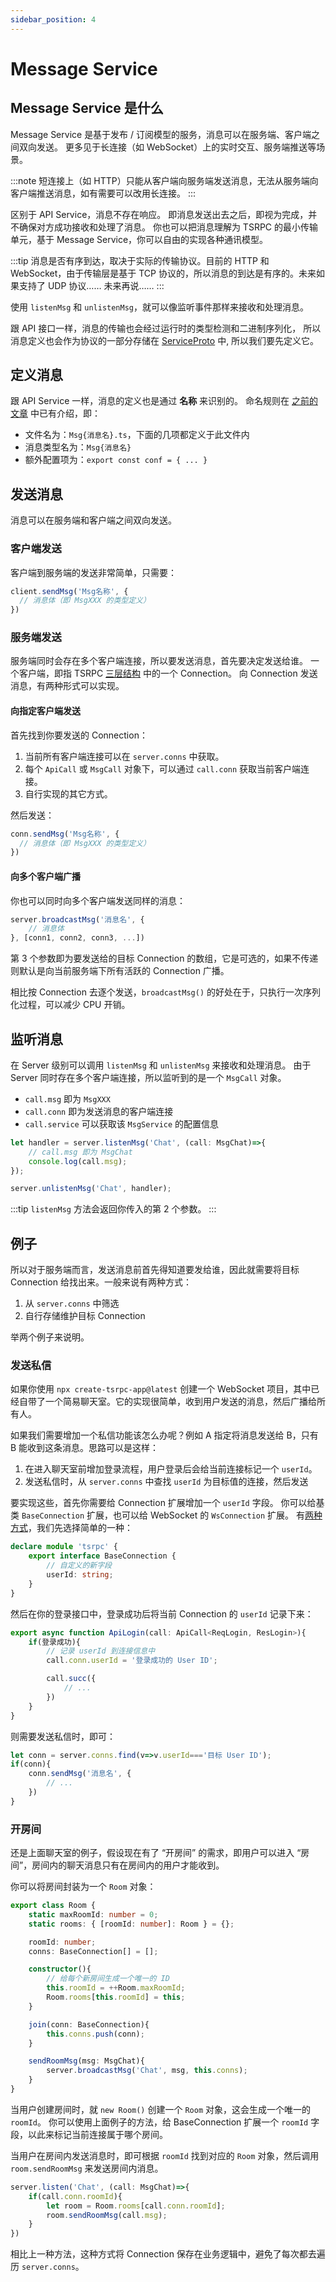 ```yaml
---
sidebar_position: 4
---
```


# Message Service

## Message Service 是什么
Message Service 是基于发布 / 订阅模型的服务，消息可以在服务端、客户端之间双向发送。
更多见于长连接（如 WebSocket）上的实时交互、服务端推送等场景。

:::note
短连接上（如 HTTP）只能从客户端向服务端发送消息，无法从服务端向客户端推送消息，如有需要可以改用长连接。
:::

区别于 API Service，消息不存在响应。
即消息发送出去之后，即视为完成，并不确保对方成功接收和处理了消息。
你也可以把消息理解为 TSRPC 的最小传输单元，基于 Message Service，你可以自由的实现各种通讯模型。

:::tip
消息是否有序到达，取决于实际的传输协议。目前的 HTTP 和 WebSocket，由于传输层是基于 TCP 协议的，所以消息的到达是有序的。未来如果支持了 UDP 协议…… 未来再说……
:::

使用 `listenMsg` 和 `unlistenMsg`，就可以像监听事件那样来接收和处理消息。

跟 API 接口一样，消息的传输也会经过运行时的类型检测和二进制序列化，
所以消息定义也会作为协议的一部分存储在 [ServiceProto](service-proto#serviceproto) 中, 所以我们要先定义它。

## 定义消息
跟 API Service 一样，消息的定义也是通过 **名称** 来识别的。
命名规则在 [之前的文章](service-proto#定义规则) 中已有介绍，即：

- 文件名为：`Msg{消息名}.ts`，下面的几项都定义于此文件内
- 消息类型名为：`Msg{消息名}`
- 额外配置项为：`export const conf = { ... }`

## 发送消息

消息可以在服务端和客户端之间双向发送。

### 客户端发送
客户端到服务端的发送非常简单，只需要：
```ts
client.sendMsg('Msg名称', {
  // 消息体（即 MsgXXX 的类型定义）
})
```

### 服务端发送

服务端同时会存在多个客户端连接，所以要发送消息，首先要决定发送给谁。
一个客户端，即指 TSRPC [三层结构](structure#协议无关的三层架构) 中的一个 Connection。
向 Connection 发送消息，有两种形式可以实现。

#### 向指定客户端发送
首先找到你要发送的 Connection：

1. 当前所有客户端连接可以在 `server.conns` 中获取。
2. 每个 `ApiCall` 或 `MsgCall` 对象下，可以通过 `call.conn` 获取当前客户端连接。
3. 自行实现的其它方式。

然后发送：
```ts
conn.sendMsg('Msg名称', {
  // 消息体（即 MsgXXX 的类型定义）
})
```

#### 向多个客户端广播

你也可以同时向多个客户端发送同样的消息：
```ts
server.broadcastMsg('消息名', {
    // 消息体
}, [conn1, conn2, conn3, ...])
```

第 3 个参数即为要发送给的目标 Connection 的数组，它是可选的，如果不传递则默认是向当前服务端下所有活跃的 Connection 广播。

相比按 Connection 去逐个发送，`broadcastMsg()` 的好处在于，只执行一次序列化过程，可以减少 CPU 开销。

## 监听消息

在 Server 级别可以调用 `listenMsg` 和 `unlistenMsg` 来接收和处理消息。
由于 Server 同时存在多个客户端连接，所以监听到的是一个 `MsgCall` 对象。

- `call.msg` 即为 `MsgXXX`
- `call.conn` 即为发送消息的客户端连接
- `call.service` 可以获取该 `MsgService` 的配置信息

```ts
let handler = server.listenMsg('Chat', (call: MsgChat)=>{
    // call.msg 即为 MsgChat
    console.log(call.msg);
});

server.unlistenMsg('Chat', handler);
```

:::tip
`listenMsg` 方法会返回你传入的第 2 个参数。
:::

## 例子

所以对于服务端而言，发送消息前首先得知道要发给谁，因此就需要将目标 Connection 给找出来。一般来说有两种方式：

1. 从 `server.conns` 中筛选
2. 自行存储维护目标 Connection

举两个例子来说明。

### 发送私信

如果你使用 `npx create-tsrpc-app@latest` 创建一个 WebSocket 项目，其中已经自带了一个简易聊天室。它的实现很简单，收到用户发送的消息，然后广播给所有人。

如果我们需要增加一个私信功能该怎么办呢？例如 A 指定将消息发送给 B，只有 B 能收到这条消息。思路可以是这样：

1. 在进入聊天室前增加登录流程，用户登录后会给当前连接标记一个 `userId`。
2. 发送私信时，从 `server.conns` 中查找 `userId` 为目标值的连接，然后发送

要实现这些，首先你需要给 Connection 扩展增加一个 `userId` 字段。
你可以给基类 `BaseConnection` 扩展，也可以给 WebSocket 的 `WsConnection` 扩展。
有[两种方式](../flow/flow#%E7%B1%BB%E5%9E%8B%E6%89%A9%E5%B1%95)，我们先选择简单的一种：

```ts
declare module 'tsrpc' {
    export interface BaseConnection {
        // 自定义的新字段
        userId: string;
    }
}
```

然后在你的登录接口中，登录成功后将当前 Connection 的 `userId` 记录下来：
```ts
export async function ApiLogin(call: ApiCall<ReqLogin, ResLogin>){
    if(登录成功){
        // 记录 userId 到连接信息中
        call.conn.userId = '登录成功的 User ID';

        call.succ({
            // ...
        })
    }
}
```

则需要发送私信时，即可：
```ts
let conn = server.conns.find(v=>v.userId==='目标 User ID');
if(conn){
    conn.sendMsg('消息名', {
        // ...
    })
}
```

### 开房间

还是上面聊天室的例子，假设现在有了 “开房间” 的需求，即用户可以进入 “房间”，房间内的聊天消息只有在房间内的用户才能收到。

你可以将房间封装为一个 `Room` 对象：
```ts
export class Room {
    static maxRoomId: number = 0;
    static rooms: { [roomId: number]: Room } = {};

    roomId: number;
    conns: BaseConnection[] = [];

    constructor(){
        // 给每个新房间生成一个唯一的 ID
        this.roomId = ++Room.maxRoomId;
        Room.rooms[this.roomId] = this;
    }

    join(conn: BaseConnection){
        this.conns.push(conn);
    }

    sendRoomMsg(msg: MsgChat){
        server.broadcastMsg('Chat', msg, this.conns);
    }
}
```

当用户创建房间时，就 `new Room()` 创建一个 `Room` 对象，这会生成一个唯一的 `roomId`。
你可以使用上面例子的方法，给 BaseConnection 扩展一个 `roomId` 字段，以此来标记当前连接属于哪个房间。

当用户在房间内发送消息时，即可根据 `roomId` 找到对应的 `Room` 对象，然后调用 `room.sendRoomMsg` 来发送房间内消息。

```ts
server.listen('Chat', (call: MsgChat)=>{
    if(call.conn.roomId){
        let room = Room.rooms[call.conn.roomId];
        room.sendRoomMsg(call.msg);
    }
})
```

相比上一种方法，这种方式将 Connection 保存在业务逻辑中，避免了每次都去遍历 `server.conns`。